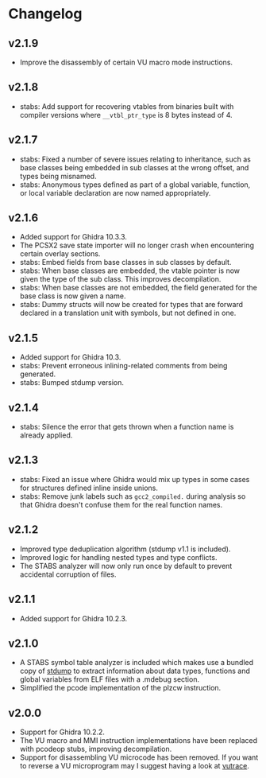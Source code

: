# Changelog

## v2.1.9

- Improve the disassembly of certain VU macro mode instructions.

## v2.1.8

- stabs: Add support for recovering vtables from binaries built with compiler versions where `__vtbl_ptr_type` is 8 bytes instead of 4.

## v2.1.7

- stabs: Fixed a number of severe issues relating to inheritance, such as base classes being embedded in sub classes at the wrong offset, and types being misnamed.
- stabs: Anonymous types defined as part of a global variable, function, or local variable declaration are now named appropriately.

## v2.1.6

- Added support for Ghidra 10.3.3.
- The PCSX2 save state importer will no longer crash when encountering certain overlay sections.
- stabs: Embed fields from base classes in sub classes by default.
- stabs: When base classes are embedded, the vtable pointer is now given the type of the sub class. This improves decompilation.
- stabs: When base classes are not embedded, the field generated for the base class is now given a name.
- stabs: Dummy structs will now be created for types that are forward declared in a translation unit with symbols, but not defined in one.

## v2.1.5

- Added support for Ghidra 10.3.
- stabs: Prevent erroneous inlining-related comments from being generated.
- stabs: Bumped stdump version.

## v2.1.4

- stabs: Silence the error that gets thrown when a function name is already applied.

## v2.1.3

- stabs: Fixed an issue where Ghidra would mix up types in some cases for structures defined inline inside unions.
- stabs: Remove junk labels such as `gcc2_compiled.` during analysis so that Ghidra doesn't confuse them for the real function names.

## v2.1.2

- Improved type deduplication algorithm (stdump v1.1 is included).
- Improved logic for handling nested types and type conflicts.
- The STABS analyzer will now only run once by default to prevent accidental corruption of files.

## v2.1.1

- Added support for Ghidra 10.2.3.

## v2.1.0

- A STABS symbol table analyzer is included which makes use a bundled copy of [stdump](https://github.com/chaoticgd/ccc) to extract information about data types, functions and global variables from ELF files with a .mdebug section.
- Simplified the pcode implementation of the plzcw instruction.

## v2.0.0

- Support for Ghidra 10.2.2.
- The VU macro and MMI instruction implementations have	been replaced with pcodeop stubs, improving decompilation.
- Support for disassembling VU microcode has been removed. If you want to reverse a VU microprogram may I suggest having a look at [vutrace](https://github.com/chaoticgd/vutrace).

